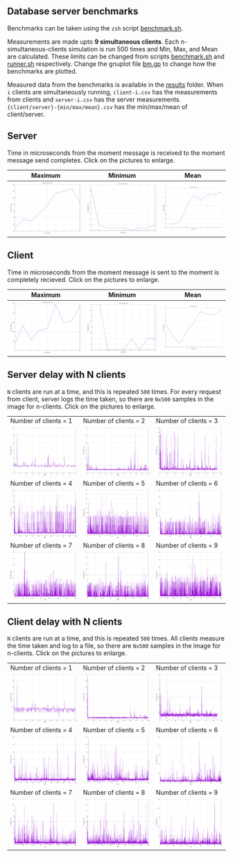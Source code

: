 ## Database server benchmarks

Benchmarks can be taken using the `zsh` script [benchmark.sh](./benchmark.sh).

Measurements are made upto **9 simultaneous clients**. Each n-simultaneous-clients simulation is run 500 times and Min, Max, and Mean are calculated. These limits can be changed from scripts [benchmark.sh](./benchmark.sh) and [runner.sh](./runner.sh) respectively. Change the gnuplot file [bm.gp](./bm.gp) to change how the benchmarks are plotted.

Measured data from the benchmarks is available in the [results](./results) folder. When `i` clients are simultaneously running, `client-i.csv` has the measurements from clients and `server-i.csv` has the server measurements. `{client/server}-{min/max/mean}.csv` has the min/max/mean of client/server.

## Server
Time in microseconds from the moment message is received to the moment message send completes. Click on the pictures to enlarge.

|Maximum|Minimum|Mean|
|--|--|--|
|![](./results/images/server-max.png)|![](./results/images/server-min.png)|![](./results/images/server-mean.png)|

## Client
Time in microseconds from the moment message is sent to the moment is completely recieved.  Click on the pictures to enlarge. 

|Maximum|Minimum|Mean|
|--|--|--|
|![](./results/images/client-max.png)|![](./results/images/client-min.png)|![](./results/images/client-mean.png)|

## Server delay with N clients
`N` clients are run at a time, and this is repeated `500` times. 
For every request from client, server logs the time taken,
so there are `Nx500` samples in the image for n-clients.
Click on the pictures to enlarge.

||||
|--|--|--|
|Number of clients = 1|Number of clients = 2|Number of clients = 3|
|![](./results/images/server-1.png)|![](./results/images/server-2.png)|![](./results/images/server-3.png)|
|Number of clients = 4|Number of clients = 5|Number of clients = 6|
|![](./results/images/server-4.png)|![](./results/images/server-5.png)|![](./results/images/server-6.png)|
|Number of clients = 7|Number of clients = 8|Number of clients = 9|
|![](./results/images/server-7.png)|![](./results/images/server-8.png)|![](./results/images/server-9.png)|

## Client delay with N clients

`N` clients are run at a time, and this is repeated `500` times. 
All clients measure the time taken and log to a file, 
so there are `Nx500` samples in the image for n-clients.
Click on the pictures to enlarge.

||||
|--|--|--|
|Number of clients = 1|Number of clients = 2|Number of clients = 3|
|![](./results/images/client-1.png)|![](./results/images/client-2.png)|![](./results/images/client-3.png)|
|Number of clients = 4|Number of clients = 5|Number of clients = 6|
|![](./results/images/client-4.png)|![](./results/images/client-5.png)|![](./results/images/client-6.png)|
|Number of clients = 7|Number of clients = 8|Number of clients = 9|
|![](./results/images/client-7.png)|![](./results/images/client-8.png)|![](./results/images/client-9.png)|